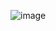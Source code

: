 ![image](https://user-images.githubusercontent.com/92789958/228247786-15d84945-a0c5-414d-8c60-4141e8549055.png)
